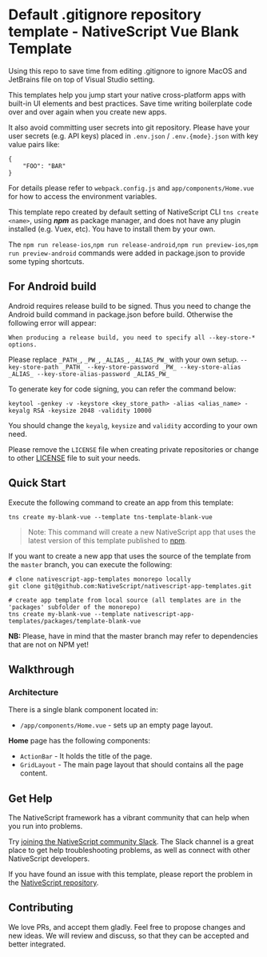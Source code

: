 # Default .gitignore repository template - NativeScript Vue Blank Template
Using this repo to save time from editing .gitignore to ignore MacOS and JetBrains file on top of Visual Studio setting. 

This templates help you jump start your native cross-platform apps with built-in UI elements and best practices. Save time writing boilerplate code over and over again when you create new apps.

It also avoid committing user secrets into git repository. Please have your user secrets (e.g. API keys) placed in `.env.json` / `.env.{mode}.json` with key value pairs like:
```
{
    "FOO": "BAR"
}
```

For details please refer to `webpack.config.js` and `app/components/Home.vue` for how to access the environment variables.

This template repo created by default setting of NativeScript CLI `tns create <name>`, using ***npm*** as package manager, and does not have any plugin installed (e.g. Vuex, etc). You have to install them by your own.

The `npm run release-ios`,`npm run release-android`,`npm run preview-ios`,`npm run preview-android` commands were added in package.json to provide some typing shortcuts.

## For Android build
Android requires release build to be signed. Thus you need to change the Android build command in package.json before build. Otherwise the following error will appear:

`When producing a release build, you need to specify all --key-store-* options.`

Please replace `_PATH_`, `_PW_`, `_ALIAS_`, `_ALIAS_PW_` with your own setup.
`--key-store-path _PATH_ --key-store-password _PW_ --key-store-alias _ALIAS_ --key-store-alias-password _ALIAS_PW_`

To generate key for code signing, you can refer the command below:

`keytool -genkey -v -keystore <key_store_path> -alias <alias_name> -keyalg RSA -keysize 2048 -validity 10000`

You should change the `keyalg`, `keysize` and `validity` according to your own need.

Please remove the `LICENSE` file when creating private repositories or change to other [LICENSE](https://choosealicense.com/) file to suit your needs.

## Quick Start
Execute the following command to create an app from this template:

```
tns create my-blank-vue --template tns-template-blank-vue
```

> Note: This command will create a new NativeScript app that uses the latest version of this template published to [npm](https://www.npmjs.com/package/tns-template-blank-vue).

If you want to create a new app that uses the source of the template from the `master` branch, you can execute the following:

```
# clone nativescript-app-templates monorepo locally
git clone git@github.com:NativeScript/nativescript-app-templates.git

# create app template from local source (all templates are in the 'packages' subfolder of the monorepo)
tns create my-blank-vue --template nativescript-app-templates/packages/template-blank-vue
```

**NB:** Please, have in mind that the master branch may refer to dependencies that are not on NPM yet!

## Walkthrough

### Architecture
There is a single blank component located in:
- `/app/components/Home.vue` - sets up an empty page layout.

**Home** page has the following components:
- `ActionBar` - It holds the title of the page.
- `GridLayout` - The main page layout that should contains all the page content.

## Get Help
The NativeScript framework has a vibrant community that can help when you run into problems.

Try [joining the NativeScript community Slack](http://developer.telerik.com/wp-login.php?action=slack-invitation). The Slack channel is a great place to get help troubleshooting problems, as well as connect with other NativeScript developers.

If you have found an issue with this template, please report the problem in the [NativeScript repository](https://github.com/NativeScript/NativeScript/issues).

## Contributing

We love PRs, and accept them gladly. Feel free to propose changes and new ideas. We will review and discuss, so that they can be accepted and better integrated.
